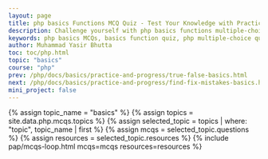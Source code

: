 ```yaml
---
layout: page
title: php basics Functions MCQ Quiz - Test Your Knowledge with Practice Questions
description: Challenge yourself with php basics functions multiple-choice questions (MCQs). Practice key concepts like syntax, usage with map/filter, and real-world applications.
keywords: php basics MCQs, basics function quiz, php multiple-choice questions, basics practice test, php anonymous functions quiz, map filter reduce MCQs, php functional programming quiz, basics syntax questions, php coding test, advanced basics exercises, php interview questions, basics function examples, php programming quiz, test php skills, basics debugging MCQs
author: Muhammad Yasir Bhutta
toc: toc/php.html
topic: "basics"
course: "php"
prev: /php/docs/basics/practice-and-progress/true-false-basics.html
next: /php/docs/basics/practice-and-progress/find-fix-mistakes-basics.html
mini_project: false
---
```


{% assign topic_name = "basics" %}
{% assign topics = site.data.php.mcqs.topics %}
{% assign selected_topic = topics | where: "topic", topic_name | first %}
{% assign mcqs = selected_topic.questions %}
{% assign resources = selected_topic.resources %}
{% include pap/mcqs-loop.html mcqs=mcqs resources=resources %}